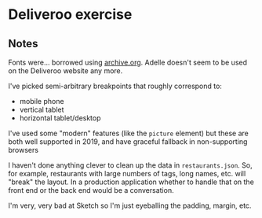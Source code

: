 # Deliveroo exercise

## Notes

Fonts were... borrowed using
[archive.org](https://web.archive.org/web/20180318065442/https://deliveroo.co.uk/).
Adelle doesn't seem to be used on the Deliveroo website any more.

I've picked semi-arbitrary breakpoints that roughly correspond to:

- mobile phone
- vertical tablet
- horizontal tablet/desktop

I've used some "modern" features (like the `picture` element) but these are both
well supported in 2019, and have graceful fallback in non-supporting browsers

I haven't done anything clever to clean up the data in `restaurants.json`. So,
for example, restaurants with large numbers of tags, long names, etc. will
"break" the layout. In a production application whether to handle that on the
front end or the back end would be a conversation.

I'm very, very bad at Sketch so I'm just eyeballing the padding, margin, etc.
